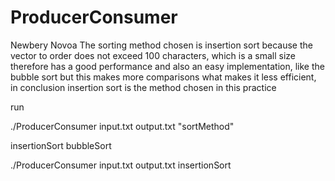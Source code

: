 # ProducerConsumer
Newbery Novoa
The sorting method chosen is insertion sort because the vector to order does not exceed 100 characters, which is a small size therefore has a good performance and also an easy implementation, like the bubble sort but this makes more comparisons what makes it less efficient, in conclusion insertion sort is the method chosen in this practice

run

./ProducerConsumer input.txt output.txt "sortMethod"

insertionSort
bubbleSort


./ProducerConsumer input.txt output.txt insertionSort

